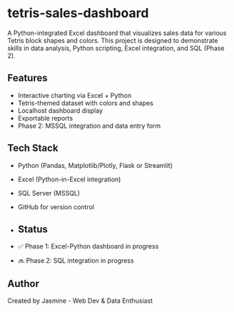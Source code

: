 # tetris-sales-dashboard
A Python-integrated Excel dashboard that visualizes sales data for various Tetris block shapes and colors. This project is designed to demonstrate skills in data analysis, Python scripting, Excel integration, and SQL (Phase 2).

## Features

- Interactive charting via Excel + Python
- Tetris-themed dataset with colors and shapes
- Localhost dashboard display
- Exportable reports
- Phase 2: MSSQL integration and data entry form

## Tech Stack

- Python (Pandas, Matplotlib/Plotly, Flask or Streamlit)
- Excel (Python-in-Excel integration)
- SQL Server (MSSQL)
- GitHub for version control
  
- ## Status

- ✅ Phase 1: Excel-Python dashboard in progress
- 🔜 Phase 2: SQL integration in progress

## Author

Created by Jasmine - Web Dev & Data Enthusiast
